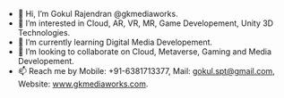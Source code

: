 - 👋 Hi, I’m Gokul Rajendran @gkmediaworks.
- 👀 I’m interested in Cloud, AR, VR, MR, Game Developement, Unity 3D Technologies.
- 🌱 I’m currently learning Digital Media Developement.
- 💞️ I’m looking to collaborate on Cloud, Metaverse, Gaming and Media Developement.
- 📫 Reach me by Mobile: +91-6381713377, Mail: gokul.spt@gmail.com, Website: www.gkmediaworks.com.

<!---
gkmediaworks/gkmediaworks is a ✨ special ✨ repository because its `README.md` (this file) appears on your GitHub profile.
You can click the Preview link to take a look at your changes.
--->
